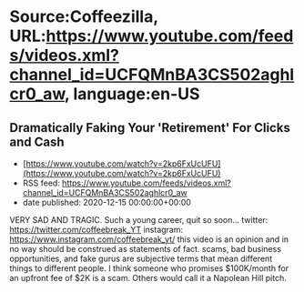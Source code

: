 # Source:Coffeezilla, URL:https://www.youtube.com/feeds/videos.xml?channel_id=UCFQMnBA3CS502aghlcr0_aw, language:en-US

## Dramatically Faking Your 'Retirement' For Clicks and Cash
 - [https://www.youtube.com/watch?v=2kp6FxUcUFU](https://www.youtube.com/watch?v=2kp6FxUcUFU)
 - RSS feed: https://www.youtube.com/feeds/videos.xml?channel_id=UCFQMnBA3CS502aghlcr0_aw
 - date published: 2020-12-15 00:00:00+00:00

VERY SAD AND TRAGIC. Such a young career, quit so soon...
twitter: https://twitter.com/coffeebreak_YT
instagram: https://www.instagram.com/coffeebreak_yt/
this video is an opinion and in no way should be construed as statements of fact. scams, bad business opportunities, and fake gurus are subjective terms that mean different things to different people. I think someone who promises $100K/month for an upfront fee of $2K is a scam. Others would call it a Napolean Hill pitch.

